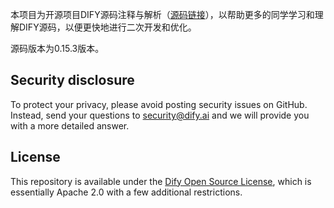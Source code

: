 
本项目为开源项目DIFY源码注释与解析（[源码链接](https://github.com/langgenius/dify/)），以帮助更多的同学学习和理解DIFY源码，以便更快地进行二次开发和优化。

源码版本为0.15.3版本。


## Security disclosure

To protect your privacy, please avoid posting security issues on GitHub. Instead, send your questions to security@dify.ai and we will provide you with a more detailed answer.

## License

This repository is available under the [Dify Open Source License](LICENSE), which is essentially Apache 2.0 with a few additional restrictions.

